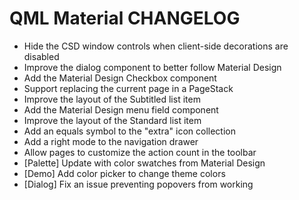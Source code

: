 QML Material CHANGELOG
======================


 * Hide the CSD window controls when client-side decorations are disabled
 * Improve the dialog component to better follow Material Design
 * Add the Material Design Checkbox component
 * Support replacing the current page in a PageStack
 * Improve the layout of the Subtitled list item
 * Add the Material Design menu field component
 * Improve the layout of the Standard list item
 * Add an equals symbol to the "extra" icon collection
 * Add a right mode to the navigation drawer
 * Allow pages to customize the action count in the toolbar
 * [Palette] Update with color swatches from Material Design
 * [Demo] Add color picker to change theme colors
 * [Dialog] Fix an issue preventing popovers from working

